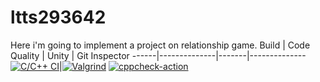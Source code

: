 # ltts293642
Here i'm going to implement a project on relationship game.
Build | Code Quality | Unity | Git Inspector
------|--------------|-------|--------------
[![C/C++ CI](https://github.com/stepin654321/MiniProject_Template/actions/workflows/c-build.yml/badge.svg)](https://github.com/stepin654321/MiniProject_Template/actions/workflows/c-build.yml)|[![Valgrind](https://github.com/stepin654321/MiniProject_Template/actions/workflows/Valgrind.yml/badge.svg)](https://github.com/stepin654321/MiniProject_Template/actions/workflows/Valgrind.yml)    [![cppcheck-action](https://github.com/stepin654321/MiniProject_Template/actions/workflows/cppcheck.yml/badge.svg)](https://github.com/stepin654321/MiniProject_Template/actions/workflows/cppcheck.yml)
